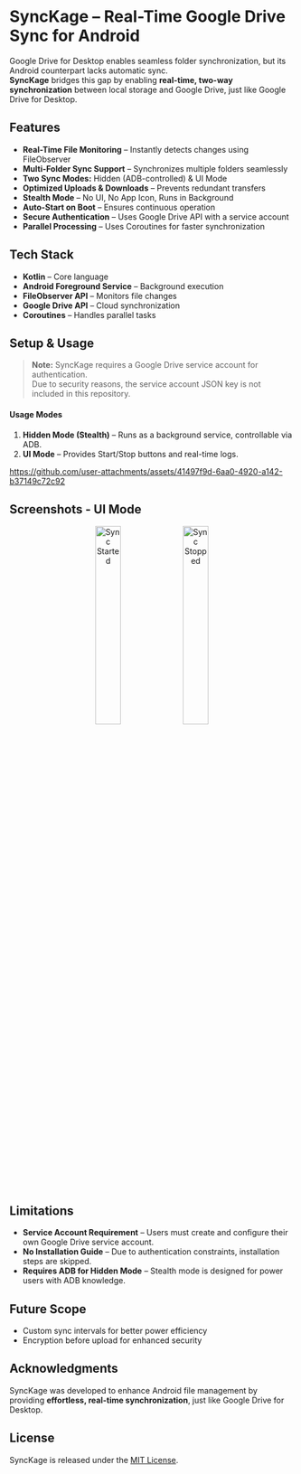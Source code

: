 # SyncKage – Real-Time Google Drive Sync for Android  
 
Google Drive for Desktop enables seamless folder synchronization, but its Android counterpart lacks automatic sync.  
**SyncKage** bridges this gap by enabling **real-time, two-way synchronization** between local storage and Google Drive, just like Google Drive for Desktop.  

## Features  
- **Real-Time File Monitoring** – Instantly detects changes using FileObserver  
- **Multi-Folder Sync Support** – Synchronizes multiple folders seamlessly  
- **Two Sync Modes:** Hidden (ADB-controlled) & UI Mode  
- **Optimized Uploads & Downloads** – Prevents redundant transfers  
- **Stealth Mode** – No UI, No App Icon, Runs in Background  
- **Auto-Start on Boot** – Ensures continuous operation  
- **Secure Authentication** – Uses Google Drive API with a service account  
- **Parallel Processing** – Uses Coroutines for faster synchronization  

## Tech Stack  
- **Kotlin** – Core language  
- **Android Foreground Service** – Background execution  
- **FileObserver API** – Monitors file changes  
- **Google Drive API** – Cloud synchronization  
- **Coroutines** – Handles parallel tasks  

## Setup & Usage  
 > **Note:** SyncKage requires a Google Drive service account for authentication.  
 > Due to security reasons, the service account JSON key is not included in this repository.  

#### **Usage Modes**  
1. **Hidden Mode (Stealth)** – Runs as a background service, controllable via ADB.  
2. **UI Mode** – Provides Start/Stop buttons and real-time logs.

https://github.com/user-attachments/assets/41497f9d-6aa0-4920-a142-b37149c72c92

## Screenshots - UI Mode
<p align="center">
  <img src="https://github.com/user-attachments/assets/20ba4624-4011-4353-8483-86fe30cdd9c6" alt="Sync Started" width="30%"">
  <img src="https://github.com/user-attachments/assets/de445a29-e126-419d-93a0-a5441d8f1f52" alt="Sync Stopped" width="30%">
</p>




## Limitations  
- **Service Account Requirement** – Users must create and configure their own Google Drive service account.  
- **No Installation Guide** – Due to authentication constraints, installation steps are skipped.  
- **Requires ADB for Hidden Mode** – Stealth mode is designed for power users with ADB knowledge.  

## Future Scope  
- Custom sync intervals for better power efficiency  
- Encryption before upload for enhanced security  

## Acknowledgments  
SyncKage was developed to enhance Android file management by providing **effortless, real-time synchronization**, just like Google Drive for Desktop.  

## License  
SyncKage is released under the [MIT License](LICENSE).
